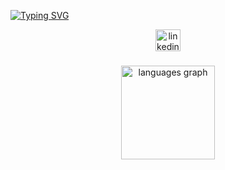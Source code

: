 [![Typing SVG](https://readme-typing-svg.herokuapp.com?font=Fira+Code&weight=800&size=30&duration=4000&pause=1&color=00FF00&center=true&vCenter=true&repeat=false&random=false&width=1000&height=40&lines=python+.%2Fhello_world.py)](https://git.io/typing-svg)


<div align="center">
  <a href="https://www.linkedin.com/in/dannydays/" target="_blank">
    <img src="https://raw.githubusercontent.com/maurodesouza/profile-readme-generator/master/src/assets/icons/social/linkedin/default.svg" width="40" height="35" alt="linkedin logo"  />
  </a>
</div>

###

<div align="center">
  <img src="https://github-readme-stats.vercel.app/api/top-langs?username=dannydays&locale=en&hide_title=false&layout=compact&card_width=320&langs_count=5&theme=dracula&hide_border=false&order=2" height="150" alt="languages graph"  />
</div>

###
